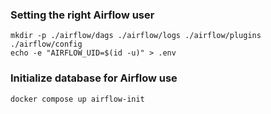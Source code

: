 ### Setting the right Airflow user
```
mkdir -p ./airflow/dags ./airflow/logs ./airflow/plugins ./airflow/config
echo -e "AIRFLOW_UID=$(id -u)" > .env
```

### Initialize database for Airflow use
```
docker compose up airflow-init
```
